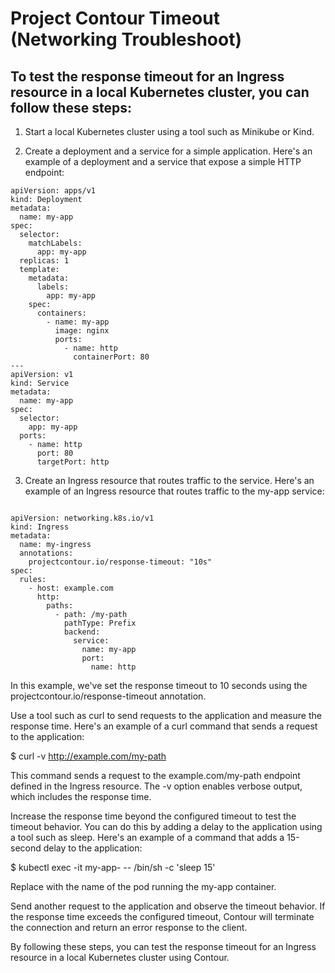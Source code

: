 # Project Contour Timeout (Networking Troubleshoot)
## To test the response timeout for an Ingress resource in a local Kubernetes cluster, you can follow these steps:

1. Start a local Kubernetes cluster using a tool such as Minikube or Kind.

2. Create a deployment and a service for a simple application. Here's an example of a deployment and a service that expose a simple HTTP endpoint:

```
apiVersion: apps/v1
kind: Deployment
metadata:
  name: my-app
spec:
  selector:
    matchLabels:
      app: my-app
  replicas: 1
  template:
    metadata:
      labels:
        app: my-app
    spec:
      containers:
        - name: my-app
          image: nginx
          ports:
            - name: http
              containerPort: 80
---
apiVersion: v1
kind: Service
metadata:
  name: my-app
spec:
  selector:
    app: my-app
  ports:
    - name: http
      port: 80
      targetPort: http
```
    
3. Create an Ingress resource that routes traffic to the service. Here's an example of an Ingress resource that routes traffic to the my-app service:

```

apiVersion: networking.k8s.io/v1
kind: Ingress
metadata:
  name: my-ingress
  annotations:
    projectcontour.io/response-timeout: "10s"
spec:
  rules:
    - host: example.com
      http:
        paths:
          - path: /my-path
            pathType: Prefix
            backend:
              service:
                name: my-app
                port:
                  name: http
```

In this example, we've set the response timeout to 10 seconds using the projectcontour.io/response-timeout annotation.

Use a tool such as curl to send requests to the application and measure the response time. Here's an example of a curl command that sends a request to the application:


$ curl -v http://example.com/my-path

This command sends a request to the example.com/my-path endpoint defined in the Ingress resource. The -v option enables verbose output, which includes the response time.

Increase the response time beyond the configured timeout to test the timeout behavior. You can do this by adding a delay to the application using a tool such as sleep. Here's an example of a command that adds a 15-second delay to the application:


$ kubectl exec -it my-app-<pod-name> -- /bin/sh -c 'sleep 15'

Replace <pod-name> with the name of the pod running the my-app container.

Send another request to the application and observe the timeout behavior. If the response time exceeds the configured timeout, Contour will terminate the connection and return an error response to the client.

By following these steps, you can test the response timeout for an Ingress resource in a local Kubernetes cluster using Contour.